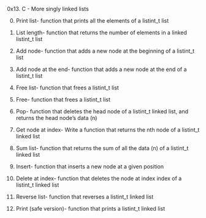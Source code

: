 0x13. C - More singly linked lists

0. Print list- function that prints all the elements of a listint_t list

1. List length- function that returns the number of elements in a linked listint_t list

2. Add node- function that adds a new node at the beginning of a listint_t list

3. Add node at the end- function that adds a new node at the end of a listint_t list

4. Free list- function that frees a listint_t list

5. Free- function that frees a listint_t list

6. Pop- function that deletes the head node of a listint_t linked list, and returns the head node’s data (n)

7. Get node at index- Write a function that returns the nth node of a listint_t linked list

8. Sum list- function that returns the sum of all the data (n) of a listint_t linked list

9. Insert- function that inserts a new node at a given position

10. Delete at index- function that deletes the node at index index of a listint_t linked list

11. Reverse list- function that reverses a listint_t linked list

12. Print (safe version)- function that prints a listint_t linked list
